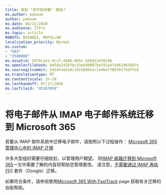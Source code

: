 ```yaml
---
title: 收到 "找不到参数" 错误？
ms.author: pebaum
author: pebaum
ms.date: 04/21/2020
ms.audience: ITPro
ms.topic: article
ROBOTS: NOINDEX, NOFOLLOW
localization_priority: Normal
ms.custom:
- "683"
- "3500008"
ms.assetid: 5070ca31-9ccf-4408-865c-d36912450196
ms.openlocfilehash: 645da241b7bc33edd9087befd1a4fa9b19034874
ms.sourcegitcommit: 5eb4fad2edc1d15b961ec1e46ef78b39175dffed
ms.translationtype: MT
ms.contentlocale: zh-CN
ms.lasthandoff: 07/17/2020
ms.locfileid: "45167659"
---
```

# <a name="migrating-email-from-imap-email-system-to-microsoft-365"></a>将电子邮件从 IMAP 电子邮件系统迁移到 Microsoft 365

若要从 IMAP 邮件系统中迁移电子邮件，请按照以下过程操作： [Microsoft 365 管理中心中的 IMAP 迁移](https://docs.microsoft.com/Exchange/mailbox-migration/migrating-imap-mailboxes/imap-migration-in-the-admin-center)
  
许多大型组织需要仔细规划，以管理用户期望。 将[IMAP 邮箱迁移到 Microsoft 365](https://docs.microsoft.com/Exchange/mailbox-migration/migrating-imap-mailboxes/migrating-imap-mailboxes)一文中需要了解的内容将帮助您管理更改。 请注意，[不需要通过 IMAP 再执行](https://docs.microsoft.com/Exchange/mailbox-migration/perform-g-suite-migration)G 套件（Google）迁移。

如果符合条件，请参阅使用[Microsoft 365 With FastTrack](https://www.microsoft.com/fasttrack/microsoft-365/office-365) page 获取有关迁移的协助帮助。
  
